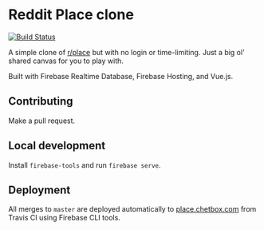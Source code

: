 # Reddit Place clone

[![Build Status](https://travis-ci.org/chetbox/place.svg?branch=master)](https://travis-ci.org/chetbox/place)

A simple clone of [r/place](https://reddit.com/r/place) but with no login or time-limiting. Just a big ol' shared canvas for you to play with.

Built with Firebase Realtime Database, Firebase Hosting, and Vue.js.

## Contributing

Make a pull request.

## Local development

Install `firebase-tools` and run `firebase serve`.

## Deployment

All merges to `master` are deployed automatically to [place.chetbox.com](https://place.chetbox.com) from Travis CI using Firebase CLI tools.
